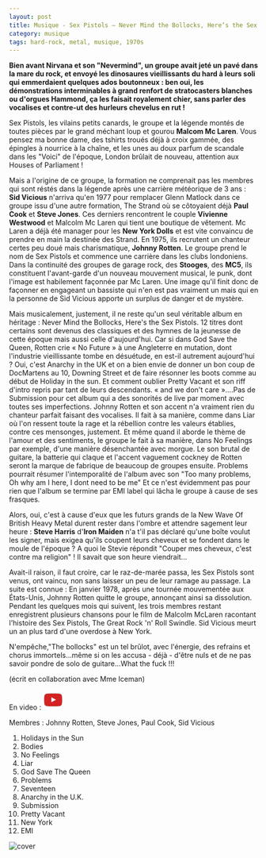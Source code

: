 ```yaml
---
layout: post
title: Musique - Sex Pistols – Never Mind the Bollocks, Here’s the Sex Pistols (1977)
category: musique
tags: hard-rock, metal, musique, 1970s
---
```


**Bien avant Nirvana et son "Nevermind", un groupe avait jeté un pavé dans la mare du rock, et envoyé les dinosaures vieillissants du hard à leurs soli qui emmerdaient quelques ados boutonneux : ben oui, les démonstrations interminables à grand renfort de stratocasters blanches ou d'orgues Hammond, ça les faisait royalement chier, sans parler des vocalises et contre-ut des hurleurs chevelus en rut !**

Sex Pistols, les vilains petits canards, le groupe et la légende montés de toutes pièces par le grand méchant loup et gourou **Malcom Mc Laren**. Vous pensez ma bonne dame, des tshirts troués déjà à croix gammée, des épingles à nourrice à la chaîne, et les unes au doux parfum de scandale dans les "Voici" de l'époque, London brûlait de nouveau, attention aux Houses of Parliament !

Mais a l'origine de ce groupe, la formation ne comprenait pas les membres qui sont réstés dans la légende après une carrière météorique de 3 ans : **Sid Vicious** n'arriva qu'en 1977 pour remplacer Glenn Matlock dans ce groupe issu d'une autre formation, The Strand où se côtoyaient déjà **Paul Cook** et **Steve Jones**. Ces derniers rencontrent le couple **Vivienne Westwood** et Malcolm Mc Laren qui tient une boutique de vêtement. Mc Laren a déjà été manager pour les **New York Dolls** et est vite convaincu de prendre en main la destinée des Strand. En 1975, ils recrutent un chanteur certes peu doué mais charismatique, **Johnny Rotten**. Le groupe prend le nom de Sex Pistols et commence une carrière dans les clubs londoniens. Dans la continuité des groupes de garage rock, des **Stooges**, des **MC5**, ils constituent l'avant-garde d'un nouveau mouvement musical, le punk, dont l'image est habilement façonnée par Mc Laren. Une image qu'il finit donc de façonner en engageant un bassiste qui n'en est pas vraiment un mais qui en la personne de Sid Vicious apporte un surplus de danger et de mystère.

Mais musicalement, justement, il ne reste qu'un seul véritable album en héritage : Never Mind the Bollocks, Here's the Sex Pistols. 12 titres dont certains sont devenus des classiques et des hymnes de la jeunesse de cette époque mais aussi celle d'aujourd'hui. Car si dans God Save the Queen, Rotten crie « No Future » à une Angleterre en mutation, dont l'industrie vieillissante tombe en désuétude, en est-il autrement aujourd'hui ? Oui, c'est Anarchy in the UK et on a bien envie de donner un bon coup de DocMartens au 10, Downing Street et de faire résonner les boots comme au début de Holiday in the sun. Et comment oublier Pretty Vacant et son riff d'intro repris par tant de leurs descendants. « and we don't care »….Pas de Submission pour cet album qui a des sonorités de live par moment avec toutes ses imperfections. Johnny Rotten et son accent n'a vraiment rien du chanteur parfait faisant des vocalises. Il fait à sa manière, comme dans Liar où l'on ressent toute la rage et la rébellion contre les valeurs établies, contre ces mensonges, justement. Et même quand il aborde le thème de l'amour et des sentiments, le groupe le fait à sa manière, dans No Feelings par exemple, d'une manière désenchantée avec morgue. Le son brutal de guitare, la batterie qui claque et l'accent vaguement cockney de Rotten seront la marque de fabrique de beaucoup de groupes ensuite. Problems pourrait résumer l'intemporalité de l'album avec son "Too many problems, Oh why am I here, I dont need to be me" Et ce n'est évidemment pas pour rien que l'album se termine par EMI label qui lâcha le groupe à cause de ses frasques.

Alors, oui, c'est à cause d'eux que les futurs grands de la New Wave Of British Heavy Metal durent rester dans l'ombre et attendre sagement leur heure : **Steve Harris** d'**Iron Maiden** n'a t'il pas déclaré qu'une boîte voulut les signer, mais exigea qu'ils coupent leurs cheveux et se fondent dans le moule de l'époque ? A quoi le Stevie répondit "Couper mes cheveux, c'est contre ma religion" ! Il savait que son heure viendrait...

Avait-il raison, il faut croire, car le raz-de-marée passa, les Sex Pistols sont venus, ont vaincu, non sans laisser un peu de leur ramage au passage. La suite est connue : En janvier 1978, après une tournée mouvementée aux États-Unis, Johnny Rotten quitte le groupe, annonçant ainsi sa dissolution. Pendant les quelques mois qui suivent, les trois membres restant enregistrent plusieurs chansons pour le film de Malcolm McLaren racontant l'histoire des Sex Pistols, The Great Rock 'n' Roll Swindle. Sid Vicious meurt un an plus tard d'une overdose à New York.

N'empêche,"The bollocks" est un tel brûlot, avec l'énergie, des refrains et chorus immortels...même si on les accusa - déjà - d'être nuls et de ne pas savoir pondre de solo de guitare...What the fuck !!!

(écrit en collaboration avec Mme Iceman)

En video : [![video](/images/youtube.png)](https://www.youtube.com/watch?v=ubouVj4rAlI)

Membres : Johnny Rotten, Steve Jones, Paul Cook, Sid Vicious

1. Holidays in the Sun 
2. Bodies 
3. No Feelings 
4. Liar 
5. God Save The Queen 
6. Problems 
7. Seventeen 
8. Anarchy in the U.K. 
9. Submission 
10. Pretty Vacant 
11. New York 
12. EMI

![cover](https://filedn.eu/llqi9IBxlYouGRXYG2xlROb/img/2009/sexpistols.jpg)

